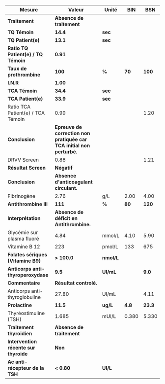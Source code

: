 |                Mesure               |                                Valeur                               |   Unité  |  BIN  |   BSN  |
|-------------------------------------|---------------------------------------------------------------------|----------|-------|--------|
|            **Traitement**           |                      **Absence de traitement**                      |          |       |        |
|            **TQ Témoin**            |                               **14.4**                              |  **sec** |       |        |
|          **TQ Patient(e)**          |                               **13.1**                              |  **sec** |       |        |
| **Ratio TQ Patient(e) / TQ Témoin** |                               **0.91**                              |          |       |        |
|       **Taux de prothrombine**      |                               **100**                               |   **%**  | **70**| **100**|
|              **I.N.R**              |                               **1.00**                              |          |       |        |
|            **TCA Témoin**           |                               **34.4**                              |  **sec** |       |        |
|          **TCA Patient(e)**         |                               **33.9**                              |  **sec** |       |        |
|  Ratio TCA Patient(e) / TCA Témoin  |                                 0.99                                |          |       |  1.20  |
|            **Conclusion**           |**Epreuve de correction non pratiquée car TCA initial non perturbé.**|          |       |        |
|             DRVV Screen             |                                 0.88                                |          |       |  1.21  |
|         **Résultat Screen**         |                             **Négatif**                             |          |       |        |
|            **Conclusion**           |                **Absence d'anticoagulant circulant.**               |          |       |        |
|             Fibrinogène             |                                 2.76                                |    g/L   |  2.00 |  4.00  |
|        **Antithrombine III**        |                               **111**                               |   **%**  | **80**| **120**|
|          **Interprétation**         |               **Absence de déficit en Antithrombine.**              |          |       |        |
|      Glycémie sur plasma fluoré     |                                 4.84                                |  mmol/L  |  4.10 |  5.90  |
|            Vitamine B 12            |                                 223                                 |  pmol/L  |  133  |   675  |
|  **Folates sériques (Vitamine B9)** |                             **> 100.0**                             |**nmol/L**|       |        |
|  **Anticorps anti-thyroperoxydase** |                               **9.5**                               | **UI/mL**|       | **9.0**|
|           **Commentaire**           |                        **Résultat controlé.**                       |          |       |        |
|    Anticorps anti-thyroglobuline    |                                27.80                                |   UI/mL  |       |  4.11  |
|            **Prolactine**           |                               **11.5**                              | **ug/L** |**4.8**|**23.3**|
|        Thyréostimuline (TSH)        |                                1.685                                |   mUI/L  | 0.380 |  5.330 |
|      **Traitement thyroidien**      |                      **Absence de traitement**                      |          |       |        |
|**Intervention récente sur thyroide**|                               **Non**                               |          |       |        |
|   **Ac anti-récepteur de la TSH**   |                              **< 0.80**                             | **UI/L** |       |        |